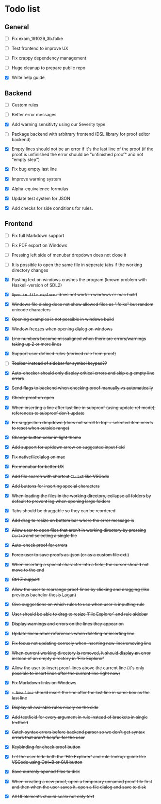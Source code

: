 # Todo list

## General
- [ ] Fix exam_191029_3b.folke

- [ ] Test frontend to improve UX
- [ ] Fix crappy dependency management
- [ ] Huge cleanup to prepare public repo

- [x] Write help guide

## Backend
- [ ] Custom rules
- [ ] Better error messages
- [x] Add warning sensitivty using our Severity type
- [ ] Package backend with arbitrary frontend (DSL library for proof editor backend)

- [x] Empty lines should not be an error if it's the last line of the proof (if the proof is unfinished the error should be "unfinished proof" and not "empty step")
- [x] Fix bug empty last line
- [x] Improve warning system
- [x] Alpha-equivalence formulas
- [x] Update test system for JSON
- [x] Add checks for side conditions for rules.

## Frontend
- [ ] Fix full Markdown support
- [ ] Fix PDF export on Windows
- [ ] Pressing left side of menubar dropdown does not close it
- [ ] It is possible to open the same file in seperate tabs if the working directory changes

- [x] Pasting text on windows crashes the program (known problem with Haskell-version of SDL2)
- [x] ~~`Open in file explorer` does not work in windows or mac build~~
- [x] ~~Windows file dialog does not show allowed files as ".folke" but random unicode characters~~
- [x] ~~Opening examples is not possible in windows build~~
- [x] ~~Window freezes when opening dialog on windows~~
- [x] ~~Line numbers become missaligned when there are errors/warnings taking up 2 or more lines~~
- [x] ~~Support user defined rules (derived rule from proof)~~
- [ ] ~~Toolbar instead of sidebar for symbol keypad??~~
- [x] ~~Auto-checker should only display critical errors and skip e.g empty line errors~~
- [x] ~~Send flags to backend when checking proof manually vs automatically~~
- [x] ~~Check proof on open~~
- [x] ~~When inserting a line after last line in subproof (using update ref mode), references to subproof don't update~~
- [x] ~~Fix suggestion dropdown (does not scroll to top + selected item needs to reset when outside range)~~
- [x] ~~Change button color in light theme~~
- [x] ~~Add support for up/down arrow on suggested input field~~
- [x] ~~Fix nativefiledialog on mac~~
- [x] ~~Fix menubar for better UX~~
- [x] ~~Add file search with shortcut `Ctrl+P` like VSCode~~
- [x] ~~Add buttons for inserting special characters~~
- [x] ~~When loading the files in the working directory, collapse all folders by default to prevent lag when opening large folders~~
- [x] ~~Tabs should be draggable so they can be reordered~~
- [x] ~~Add drag to resize on bottom bar where the error message is~~
- [x] ~~Allow user to open files that aren't in working directory by pressing `Ctrl+O` and selecting a single file~~
- [x] ~~Auto-check proof for errors~~
- [x] ~~Force user to save proofs as .json (or as a custom file ext.)~~
- [x] ~~When inserting a special character into a field, the cursor should not move to the end~~
- [x] ~~Ctrl Z support~~
- [x] ~~Allow the user to rearrange proof-lines by clicking and dragging (like previous bachelor thesis [Logan](https://odr.chalmers.se/server/api/core/bitstreams/e3cadeaa-efab-4e66-9a18-a41af5617d3e/content))~~
- [x] ~~Give suggestions on which rules to use when user is inputting rule~~
- [x] ~~User should be able to drag to resize 'File Explorer' and rule sidebar~~
- [x] ~~Display warnings and errors on the lines they appear on~~
- [x] ~~Update linenumber references when deleting or inserting line~~
- [x] ~~Fix focus not updating correcly when inserting new line/removing line~~
- [x] ~~When current working directory is removed, it should display an error instead of an empty directory in 'File Explorer'~~
- [x] ~~Allow the user to insert proof-lines above the current line (it's only possible to insert lines after the current line right now)~~
- [x] ~~Fix Markdown links on Windows~~
- [x] ~~`+ New line` should insert the line after the last line in same box as the last line~~
- [x] ~~Display all available rules nicely on the side~~
- [x] ~~Add textfield for every argument in rule instead of brackets in single textfield~~
- [x] ~~Catch syntax errors before backend parser so we don't get syntax errors that aren't helpful for the user~~
- [x] ~~Keybinding for check proof button~~
- [x] ~~Let the user hide both the 'File Explorer' and rule-lookup-guide like VSCode using Ctrl+B or GUI button~~
- [x] ~~Save currenly opened files to disk~~
- [x] ~~When creating a new proof, open a temporary unnamed proof file first and then when the user saves it, open a file dialog and save to disk~~
- [x] ~~All UI elements should scale not only text~~
